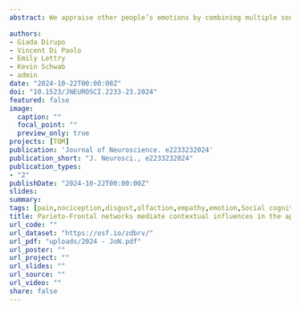 ```yaml
---
abstract: We appraise other people’s emotions by combining multiple sources of information, including somatic facial/body reactions and the surrounding context. A wealthy literature revealed how people take into account contextual information in the interpretation of facial expressions, but the mechanisms mediating such influence still need to be duly investigated. Across two experiments, we mapped the neural representations of distinct (but comparably unpleasant) negative states, pain and disgust, as conveyed by naturalistic facial expressions or contextual sentences. Negative expressions led to shared activity in fusiform gyrus and superior temporal sulcus. Instead, pain contexts recruited supramarginal, postcentral and insular cortex, whereas disgust contexts triggered the temporo-parietal cortex and hippocampus/amygdala. When pairing the two sources of information together, we found higher likelihood of classifying an expression according to the sentence preceding it. Furthermore, networks specifically involved in processing contexts were re-enacted whenever a face followed said context. Finally, the perigenual medial prefrontal cortex showed increased activity for consistent (vs. inconsistent) face-contexts pairings, suggesting that it integrates state-specific information from the two sources. Overall, our study reveals the heterogeneous nature of face-context information integration, which operates both according to a state-general and state-specific principle, with the latter mediated by the perigenual medial prefrontal cortex.

authors:
- Giada Dirupo
- Vincent Di Paolo
- Emily Lettry
- Kevin Schwab
- admin
date: "2024-10-22T00:00:00Z"
doi: "10.1523/JNEUROSCI.2233-23.2024"
featured: false
image: 
  caption: ""
  focal_point: ""
  preview_only: true
projects: [TOM]
publication: 'Journal of Neuroscience. e2233232024'
publication_short: "J. Neurosci., e2233232024"
publication_types:
- "2"
publishDate: "2024-10-22T00:00:00Z"
slides: 
summary:
tags: [pain,nociception,disgust,olfaction,empathy,emotion,Social cognition,fMRI,neuroimaging,decision-making,Social interactions,Facial Expressions,face processing,dMPFC,Prefrontal cortex,Insula,Fusiform Gyrus,Contextual sentences]
title: Parieto-Frontal networks mediate contextual influences in the appraisal of pain and disgust facial expressions
url_code: ""
url_dataset: "https://osf.io/zdbrv/"
url_pdf: "uploads/2024 - JoN.pdf"
url_poster: ""
url_project: ""
url_slides: ""
url_source: ""
url_video: ""
share: false
---
```

